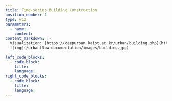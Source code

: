 ```yaml
---
title: Time-series Building Construction
position_number: 1
type: viz
parameters: 
  - name:
    content:
content_markdown: |-
  Visualization: [https://deepurban.kaist.ac.kr/urban/building.php](https://deepurban.kaist.ac.kr/urban/building.php)
  ![img](/urbanflow-documentation/images/building.jpg)

left_code_blocks:
  - code_block:
    title:
    language:
right_code_blocks:
  - code_block: 
    title:
    language:
---
```

